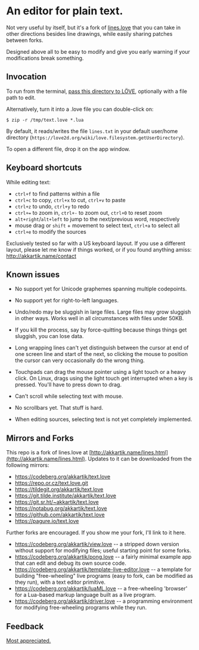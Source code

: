 # An editor for plain text.

Not very useful by itself, but it's a fork of [lines.love](http://akkartik.name/lines.html)
that you can take in other directions besides line drawings, while easily
sharing patches between forks.

Designed above all to be easy to modify and give you early warning if your
modifications break something.

## Invocation

To run from the terminal, [pass this directory to LÖVE](https://love2d.org/wiki/Getting_Started#Running_Games),
optionally with a file path to edit.

Alternatively, turn it into a .love file you can double-click on:
```
$ zip -r /tmp/text.love *.lua
```

By default, it reads/writes the file `lines.txt` in your default
user/home directory (`https://love2d.org/wiki/love.filesystem.getUserDirectory`).

To open a different file, drop it on the app window.

## Keyboard shortcuts

While editing text:
* `ctrl+f` to find patterns within a file
* `ctrl+c` to copy, `ctrl+x` to cut, `ctrl+v` to paste
* `ctrl+z` to undo, `ctrl+y` to redo
* `ctrl+=` to zoom in, `ctrl+-` to zoom out, `ctrl+0` to reset zoom
* `alt+right`/`alt+left` to jump to the next/previous word, respectively
* mouse drag or `shift` + movement to select text, `ctrl+a` to select all
* `ctrl+e` to modify the sources

Exclusively tested so far with a US keyboard layout. If
you use a different layout, please let me know if things worked, or if you
found anything amiss: http://akkartik.name/contact

## Known issues

* No support yet for Unicode graphemes spanning multiple codepoints.

* No support yet for right-to-left languages.

* Undo/redo may be sluggish in large files. Large files may grow sluggish in
  other ways. Works well in all circumstances with files under 50KB.

* If you kill the process, say by force-quitting because things things get
  sluggish, you can lose data.

* Long wrapping lines can't yet distinguish between the cursor at end of one
  screen line and start of the next, so clicking the mouse to position the
  cursor can very occasionally do the wrong thing.

* Touchpads can drag the mouse pointer using a light touch or a heavy click.
  On Linux, drags using the light touch get interrupted when a key is pressed.
  You'll have to press down to drag.

* Can't scroll while selecting text with mouse.

* No scrollbars yet. That stuff is hard.

* When editing sources, selecting text is not yet completely implemented.

## Mirrors and Forks

This repo is a fork of lines.love at [http://akkartik.name/lines.html](http://akkartik.name/lines.html).
Updates to it can be downloaded from the following mirrors:

* https://codeberg.org/akkartik/text.love
* https://repo.or.cz/text.love.git
* https://tildegit.org/akkartik/text.love
* https://git.tilde.institute/akkartik/text.love
* https://git.sr.ht/~akkartik/text.love
* https://notabug.org/akkartik/text.love
* https://github.com/akkartik/text.love
* https://pagure.io/text.love

Further forks are encouraged. If you show me your fork, I'll link to it here.

* https://codeberg.org/akkartik/view.love -- a stripped down version without
  support for modifying files; useful starting point for some forks.
* https://codeberg.org/akkartik/pong.love -- a fairly minimal example app that
  can edit and debug its own source code.
* https://codeberg.org/akkartik/template-live-editor.love -- a template for
  building "free-wheeling" live programs (easy to fork, can be modified as
  they run), with a text editor primitive.
* https://codeberg.org/akkartik/luaML.love -- a free-wheeling 'browser' for a
  Lua-based markup language built as a live program.
* https://codeberg.org/akkartik/driver.love -- a programming environment for
  modifying free-wheeling programs while they run.

## Feedback

[Most appreciated.](http://akkartik.name/contact)
